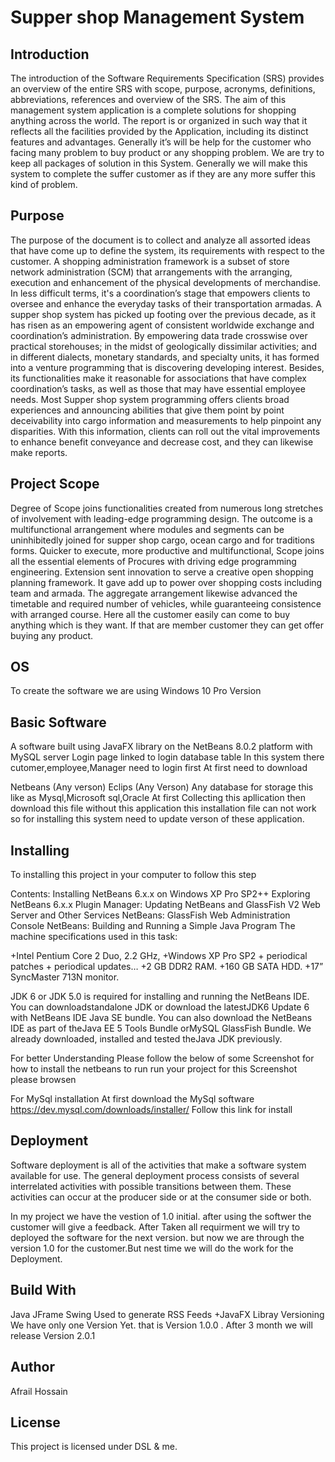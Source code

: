 # Supper shop Management System
## Introduction 

The introduction of the Software Requirements Specification (SRS) provides an overview of the entire SRS with scope, purpose, acronyms, definitions, abbreviations, references and overview of the SRS. The aim of this management system application is a complete solutions for shopping anything across the world. The report is or organized in such way that it reflects all the facilities provided by the Application, including its distinct features and advantages. Generally it’s will be help for the customer who facing many problem to buy product or any shopping problem. We are try to keep all packages of solution in this System. Generally we will make this system to complete the suffer customer as if they are any more suffer this kind of problem.

## Purpose

The purpose of the document is to collect and analyze all assorted ideas that have come up to      define the system, its requirements with respect to the customer. A shopping administration framework is a subset of store network administration (SCM) that arrangements with the arranging, execution and enhancement of the physical developments of merchandise. In less difficult terms, it's a coordination’s stage that empowers clients to oversee and enhance the everyday tasks of their transportation armadas.
A supper shop system has picked up footing over the previous decade, as it has risen as an empowering agent of consistent worldwide exchange and coordination’s administration. By empowering data trade crosswise over practical storehouses; in the midst of geologically dissimilar activities; and in different dialects, monetary standards, and specialty units, it has formed into a venture programming that is discovering developing interest. Besides, its functionalities make it reasonable for associations that have complex coordination’s tasks, as well as those that may have essential employee needs.
Most Supper shop system programming offers clients broad experiences and announcing abilities that give them point by point deceivability into cargo information and measurements to help pinpoint any disparities. With this information, clients can roll out the vital improvements to enhance benefit conveyance and decrease cost, and they can likewise make reports.

## Project Scope

Degree of Scope joins functionalities created from numerous long stretches of involvement with leading-edge programming design. The outcome is a multifunctional arrangement where modules and segments can be uninhibitedly joined for supper shop cargo, ocean cargo and for traditions forms. Quicker to execute, more productive and multifunctional, Scope joins all the essential elements of Procures with driving edge programming engineering.
Extension sent innovation to serve a creative open shopping planning framework. It gave add up to power over shopping costs including team and armada. The aggregate arrangement likewise advanced the timetable and required number of vehicles, while guaranteeing consistence with arranged course. Here all the customer easily can come to buy anything which is they want. If that are member customer they can get offer buying any product.


## OS 
  
To create the software we are using Windows 10 Pro Version

## Basic Software

A software built using JavaFX library on the NetBeans 8.0.2 platform with MySQL server Login page linked to login database table In this system there cutomer,employee,Manager need to login first At first need to download

Netbeans (Any verson)
Eclips (Any Verson)
Any database for storage this like as Mysql,Microsoft sql,Oracle
At first Collecting this apllication then download this file without this application this installation file can not work so for installing this system need to update verson of these application.

## Installing

To installing this project in your computer to follow this step

Contents: Installing NetBeans 6.x.x on Windows XP Pro SP2++ Exploring NetBeans 6.x.x Plugin Manager: Updating NetBeans and GlassFish V2 Web Server and Other Services NetBeans: GlassFish Web Administration Console NetBeans: Building and Running a Simple Java Program The machine specifications used in this task:

+Intel Pentium Core 2 Duo, 2.2 GHz, +Windows XP Pro SP2 + periodical patches + periodical updates… +2 GB DDR2 RAM. +160 GB SATA HDD. +17” SyncMaster 713N monitor.

JDK 6 or JDK 5.0 is required for installing and running the NetBeans IDE. You can downloadstandalone JDK or download the latestJDK6 Update 6 with NetBeans IDE Java SE bundle. You can also download the NetBeans IDE as part of theJava EE 5 Tools Bundle orMySQL GlassFish Bundle. We already downloaded, installed and tested theJava JDK previously.

For better Understanding Please follow the below of some Screenshot for how to install the netbeans to run run your project for this Screenshot please browsen 

For MySql installation At first download the MySql software https://dev.mysql.com/downloads/installer/ Follow this link for install 

## Deployment

Software deployment is all of the activities that make a software system available for use. The general deployment process consists of several interrelated activities with possible transitions between them. These activities can occur at the producer side or at the consumer side or both.

In my project we have the vestion of 1.0 initial. after using the softwer the customer will give a feedback. After Taken all requirment we will try to deployed the software for the next version. but now we are through the version 1.0 for the customer.But nest time we will do the work for the Deployment.

## Build With
Java JFrame
Swing
Used to generate RSS Feeds +JavaFX Libray
Versioning
We have only one Version Yet. that is Version 1.0.0 . After 3 month we will release Version 2.0.1



## Author
Afrail Hossain

## License
This project is licensed under DSL & me.
